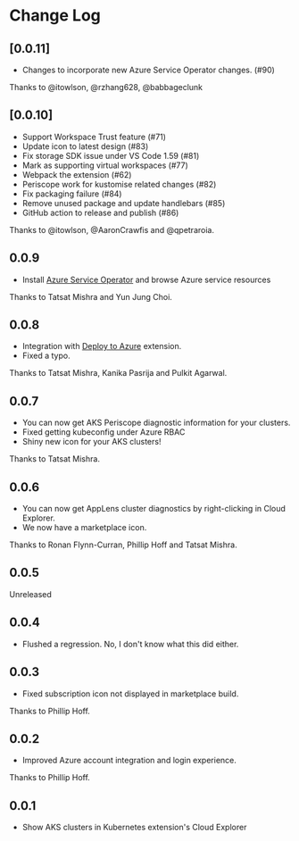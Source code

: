 # Change Log

## [0.0.11]

* Changes to incorporate new Azure Service Operator changes. (#90)

Thanks to @itowlson, @rzhang628, @babbageclunk

## [0.0.10]

* Support Workspace Trust feature (#71)
* Update icon to latest design (#83)
* Fix storage SDK issue under VS Code 1.59 (#81)
* Mark as supporting virtual workspaces (#77)
* Webpack the extension (#62)
* Periscope work for kustomise related changes (#82)
* Fix packaging failure (#84)
* Remove unused package and update handlebars (#85)
* GitHub action to release and publish (#86)

Thanks to @itowlson, @AaronCrawfis and @qpetraroia.

## 0.0.9

* Install [Azure Service Operator](https://cloudblogs.microsoft.com/opensource/2020/06/25/announcing-azure-service-operator-kubernetes/) and browse Azure service resources

Thanks to Tatsat Mishra and Yun Jung Choi.

## 0.0.8

* Integration with [Deploy to Azure](https://marketplace.visualstudio.com/items?itemName=ms-vscode-deploy-azure.azure-deploy) extension.
* Fixed a typo.

Thanks to Tatsat Mishra, Kanika Pasrija and Pulkit Agarwal.

## 0.0.7

* You can now get AKS Periscope diagnostic information for your clusters.
* Fixed getting kubeconfig under Azure RBAC
* Shiny new icon for your AKS clusters!

Thanks to Tatsat Mishra.

## 0.0.6

* You can now get AppLens cluster diagnostics by right-clicking in Cloud Explorer.
* We now have a marketplace icon.

Thanks to Ronan Flynn-Curran, Phillip Hoff and Tatsat Mishra.

## 0.0.5

Unreleased

## 0.0.4

* Flushed a regression. No, I don't know what this did either.

## 0.0.3

* Fixed subscription icon not displayed in marketplace build.

Thanks to Phillip Hoff.

## 0.0.2

* Improved Azure account integration and login experience.

Thanks to Phillip Hoff.

## 0.0.1

* Show AKS clusters in Kubernetes extension's Cloud Explorer
